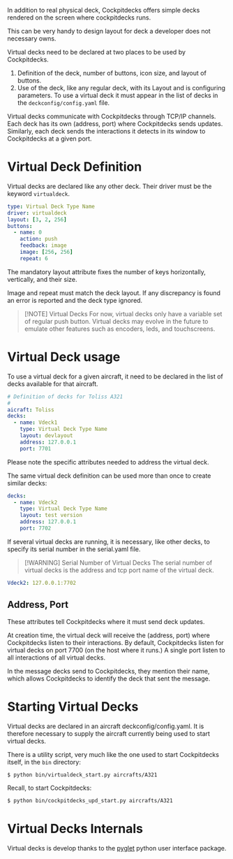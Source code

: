 In addition to real physical deck, Cockpitdecks offers simple decks rendered on the screen where cockpitdecks runs.

This can be very handy to design layout for deck a developer does not necessary owns.

Virtual decks need to be declared at two places to be used by Cockpitdecks.

1. Definition of the deck, number of buttons, icon size, and layout of buttons.
2. Use of the deck, like any regular deck, with its Layout and is configuring parameters. To use a virtual deck it must appear in the list of decks in the `deckconfig/config.yaml` file.

Virtual decks communicate with Cockpitdecks through TCP/IP channels. Each deck has its own (address, port) where Cockpitdecks sends updates. Similarly, each deck sends the interactions it detects in its window to Cockpitdecks at a given port.

# Virtual Deck Definition

Virtual decks are declared like any other deck. Their driver must be the keyword `virtualdeck`.

```yaml hl_lines="2"
type: Virtual Deck Type Name
driver: virtualdeck
layout: [3, 2, 256]
buttons:
  - name: 0
    action: push
    feedback: image
    image: [256, 256]
    repeat: 6
```

The mandatory layout attribute fixes the number of keys horizontally, vertically, and their size.

Image and repeat must match the deck layout. If any discrepancy is found an error is reported and the deck type ignored.

> [!NOTE] Virtual Decks
> For now, virtual decks only have a variable set of regular push button. Virtual decks may evolve in the future to emulate other features such as encoders, leds, and touchscreens.

# Virtual Deck usage

To use a virtual deck for a given aircraft, it need to be declared in the list of decks available for that aircraft.

```yaml
# Definition of decks for Toliss A321
#
aicraft: Toliss 
decks:
  - name: Vdeck1
    type: Virtual Deck Type Name
    layout: devlayout
    address: 127.0.0.1
    port: 7701
```

Please note the specific attributes needed to address the virtual deck.

The same virtual deck definition can be used more than once to create similar decks:

```yaml 
decks:
  - name: Vdeck2
    type: Virtual Deck Type Name
    layout: test version
    address: 127.0.0.1
    port: 7702
```

If several virtual decks are running, it is necessary, like other decks, to specify its serial number in the serial.yaml file.

> [!WARNING] Serial Number of Virtual Decks
> The serial number of virtual decks is the address and tcp port name of the virtual deck.

```yaml 
Vdeck2: 127.0.0.1:7702
```

## Address, Port

These attributes tell Cockpitdecks where it must send deck updates.

At creation time, the virtual deck will receive the (address, port) where Cockpitdecks listen to their interactions. By default, Cockpitdecks listen for virtual decks on port 7700 (on the host where it runs.) A single port listen to all interactions of all virtual decks.

In the message decks send to Cockpitdecks, they mention their name, which allows Cockpitdecks to identify the deck that sent the message.

# Starting Virtual Decks

Virtual decks are declared in an aircraft deckconfig/config.yaml. It is therefore necessary to supply the aircraft currently being used to start virtual decks.

There is a utility script, very much like the one used to start Cockpitdecks itself, in the `bin` directory:

```sh
$ python bin/virtualdeck_start.py aircrafts/A321
```

Recall, to start Cockpitdecks:

```sh
$ python bin/cockpitdecks_upd_start.py aircrafts/A321
```

# Virtual Decks Internals

Virtual decks is develop thanks to the [pyglet](https://pyglet.readthedocs.io/en/latest/) python user interface package.
